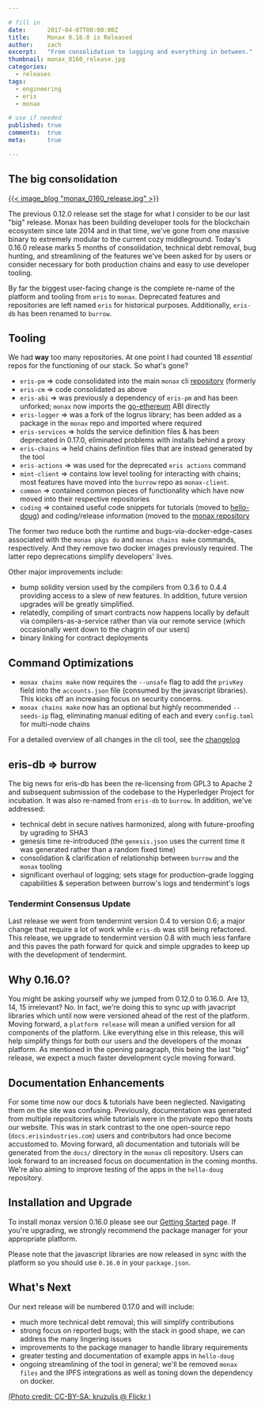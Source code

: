 ```yaml
---

# fill in
date:      2017-04-07T00:00:00Z
title:     Monax 0.16.0 is Released
author:    zach
excerpt:   "From consolidation to logging and everything in between."
thumbnail: monax_0160_release.jpg
categories:
  - releases
tags:
  - engineering
  - eris
  - monax

# use if needed
published: true
comments:  true
meta:      true

---
```


## The big consolidation
[{{< image_blog "monax_0160_release.jpg" >}}](https://www.flickr.com/photos/kruzulis/6521122443/in/photolist-aWfsvz-S3En41-qwskrG-nS7VYS-hLPotz-EEg8E1-qSGmk2-ewk46d-mPyytq-jxAtsG-oH8Qmr-8XTLNn-jBPxhf-euUmTw-7bdHfV-fY9Upm-saxHe1-rYnGvk-o9tPKq-9tqChE-561XEx-o9wvmy-7DcdDf-apsFUK-bvGorQ-5HHPEh-Janxcy-bCs1FD-ScnV1B-rjNGkm-HhhcTh-hVLi4m-9BXgp1-Rgorik-nBCLqw-Stgnco-R92XFk-FJVzFS-pwaF3n-dAuFfc-fbfo1c-8JR3vp-8o1fst-dogu8q-pVYoLi-r79H7r-FqYUqe-GHwsrs-fDD8K7-Pxz7FE)


The previous 0.12.0 release set the stage for what I consider to be our last "big" release. Monax has been building developer tools for the blockchain ecosystem since late 2014 and in that time, we've gone from one massive binary to extremely modular to the current cozy middleground. Today's 0.16.0 release marks 5 months of consolidation, technical debt removal, bug hunting, and streamlining of the features we've been asked for by users or consider necessary for both production chains and easy to use developer tooling. 

By far the biggest user-facing change is the complete re-name of the platform and tooling from `eris` to `monax`. Deprecated features and repositories are left named `eris` for historical purposes. Additionally, `eris-db` has been renamed to `burrow`.

## Tooling

We had **way** too many repositories. At one point I had counted 18 *essential* repos for the functioning of our stack. So what's gone?
* `eris-pm` => code consolidated into the main `monax` cli [repository](https://github.com/monax/cli) (formerly
* `eris-cm` => code consolidated as above
* `eris-abi` => was previously a dependency of `eris-pm` and has been unforked; `monax` now imports the [go-ethereum](https://github.com/ethereum/go-ethereum) ABI directly
* `eris-logger` => was a fork of the logrus library; has been added as a package in the `monax` repo and imported where required
* `eris-services` => holds the service definition files & has been deprecated in 0.17.0, eliminated problems with installs behind a proxy
* `eris-chains` => held chains definition files that are instead generated by the tool
* `eris-actions` => was used for the deprecated `eris actions` command
* `mint-client` => contains low level tooling for interacting with chains; most features have moved into the `burrow` repo as `monax-client`.
* `common` => contained common pieces of functionality which have now moved into their respective repositories
* `coding` => contained useful code snippets for tutorials (moved to [hello-doug](https://github.com/monax/hello-doug)) and coding/release information (moved to the [monax repository](https://github.com/monax/cli)

The former two reduce both the runtime and bugs-via-docker-edge-cases associated with the `monax pkgs do` and `monax chains make` commands, respectively. And they remove two docker images previously required. The latter repo deprecations simplify developers' lives.

Other major improvements include:
* bump solidity version used by the compilers from 0.3.6 to 0.4.4 providing access to a slew of new features. In addition, future version upgrades will be greatly simplified. 
* relatedly, compiling of smart contracts now happens locally by default via compilers-as-a-service rather than via our remote service (which occasionally went down to the chagrin of our users)
* binary linking for contract deployments

## Command Optimizations

* `monax chains make` now requires the `--unsafe` flag to add the `privKey` field into the `accounts.json` file (consumed by the javascript libraries). This kicks off an increasing focus on security concerns.
* `monax chains make` now has an optional but highly recommended `--seeds-ip` flag, eliminating manual editing of each and every `config.toml` for multi-node chains

For a detailed overview of all changes in the cli tool, see the [changelog](https://github.com/monax/cli/blob/v0.16.0/CHANGELOG.md)

## eris-db => burrow

The big news for eris-db has been the re-licensing from GPL3 to Apache 2 and subsequent submission of the codebase to the Hyperledger Project for incubation. It was also re-named from `eris-db` to `burrow`. In addition, we've addressed:
* technical debt in secure natives harmonized, along with future-proofing by ugrading to SHA3
* genesis time re-introduced (the `genesis.json` uses the current time it was generated rather than a random fixed time)
* consolidation & clarification of relationship between `burrow` and the `monax` tooling
* significant overhaul of logging; sets stage for production-grade logging capabilities & seperation between burrow's logs and tendermint's logs

### Tendermint Consensus Update

Last release we went from tendermint version 0.4 to version 0.6; a major change that require a lot of work while `eris-db` was still being refactored. This release, we upgrade to tendermint version 0.8 with much less fanfare and this paves the path forward for quick and simple upgrades to keep up with the development of tendermint.

## Why 0.16.0?

You might be asking yourself why we jumped from 0.12.0 to 0.16.0. Are 13, 14, 15 irrelevant? No. In fact, we're doing this to sync up with javacript libraries which until now were versioned ahead of the rest of the platform. Moving forward, a `platform release` will mean a unified version for all components of the platform. Like everything else in this release, this will help simplify things for  both our users and the developers of the monax platform. As mentioned in the opening paragraph, this being the last "big" release, we expect a much faster development cycle moving forward.

## Documentation Enhancements

For some time now our docs & tutorials have been neglected. Navigating them on the site was confusing. Previously, documentation was generated from multiple repositories while tutorials were in the private repo that hosts our website. This was in stark contrast to the one open-source repo (`docs.erisindustries.com`) users and contributors had once become accustomed to. Moving forward, all documentation and tutorials will be generated from the `docs/` directory in the `monax` cli repository. Users can look forward to an increased focus on documentation in the coming months. We're also aiming to improve testing of the apps in the `hello-doug` repository.

## Installation and Upgrade

To install monax version 0.16.0 please see our [Getting Started](/docs/tutorials/getting-started/) page. If you're upgrading, we strongly recommend the package manager for your appropriate platform.

Please note that the javascript libraries are now released in sync with the platform so you should use `0.16.0` in your `package.json`.

## What's Next

Our next release will be numbered 0.17.0 and will include:

* much more technical debt removal; this will simplify contributions
* strong focus on reported bugs; with the stack in good shape, we can address the many lingering issues
* improvements to the package manager to handle library requirements
* greater testing and documentation of example apps in `hello-doug`
* ongoing streamlining of the tool in general; we'll be removed `monax files` and the IPFS integrations as well as toning down the dependency on docker.

[(Photo credit: CC-BY-SA: kruzulis @ Flickr )](https://www.flickr.com/photos/kruzulis/6521122443/in/photolist-aWfsvz-S3En41-qwskrG-nS7VYS-hLPotz-EEg8E1-qSGmk2-ewk46d-mPyytq-jxAtsG-oH8Qmr-8XTLNn-jBPxhf-euUmTw-7bdHfV-fY9Upm-saxHe1-rYnGvk-o9tPKq-9tqChE-561XEx-o9wvmy-7DcdDf-apsFUK-bvGorQ-5HHPEh-Janxcy-bCs1FD-ScnV1B-rjNGkm-HhhcTh-hVLi4m-9BXgp1-Rgorik-nBCLqw-Stgnco-R92XFk-FJVzFS-pwaF3n-dAuFfc-fbfo1c-8JR3vp-8o1fst-dogu8q-pVYoLi-r79H7r-FqYUqe-GHwsrs-fDD8K7-Pxz7FE)
